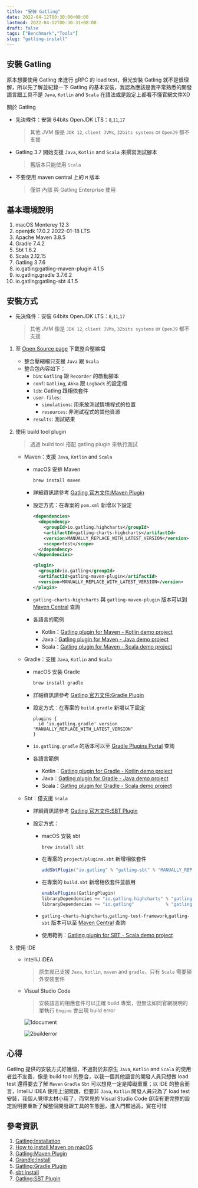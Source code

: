 ```yaml
---
title: "安裝 Gatling"
date: 2022-04-12T00:30:00+08:00
lastmod: 2022-04-12T00:30:31+08:00
draft: false
tags: ["Benchmark","Tools"]
slug: "gatling-install"
---
```


## 安裝 Gatling

原本想要使用 Gatling 來進行 gRPC 的 load test，但光安裝 Gatling 就不是很理解，所以先了解並紀錄一下 Gatling 的基本安裝，我認為應該是我平常熟悉的開發語言跟工具不是 `Java`, `Kotlin` and `Scala` 在語法或是設定上都看不懂官網文件XD

關於 Gatling

- 先決條件：安裝 64bits OpenJDK LTS：`8`,`11`,`17`
    > 其他 JVM 像是 `JDK 12`, `client JVMs`, `32bits systems` or `OpenJ9` 都不支援
- Gatling 3.7 開始支援 `Java`, `Kotlin` and `Scala` 來撰寫測試腳本
    > 舊版本只能使用 `Scala`
- 不要使用 maven central 上的 `M` 版本
    > 僅供 內部 與 Gatling Enterprise 使用

## 基本環境說明

1. macOS Monterey 12.3
2. openjdk 17.0.2 2022-01-18 LTS
3. Apache Maven 3.8.5
4. Gradle 7.4.2
5. Sbt 1.6.2
6. Scala 2.12.15
7. Gatling 3.7.6
8. io.gatling:gatling-maven-plugin 4.1.5
9. io.gatling.gradle 3.7.6.2
10. io.gatling:gatling-sbt 4.1.5

## 安裝方式

- 先決條件：安裝 64bits OpenJDK LTS：`8`,`11`,`17`

    > 其他 JVM 像是 `JDK 12`, `client JVMs`, `32bits systems` or `OpenJ9` 都不支援

1. 至 [Open Source page](https://gatling.io/open-source/) 下載整合壓縮檔

    - 整合壓縮檔只支援 `Java` 跟 `Scala`
    - 整合包內容如下：
        - `bin`: `Gatling` 跟 `Recorder` 的啟動腳本
        - `conf`: `Gatling`, `Akka` 跟 `Logback` 的設定檔
        - `lib`: Gatling 跟相依套件
        - `user-files`:
            - `simulations`: 用來放測試情境程式的位置
            - `resources`: 非測試程式的其他資源
        - `results`: 測試結果

2. 使用 build tool plugin

    > 透過 build tool 搭配 gatling plugin 來執行測試

    - Maven：支援 `Java`, `Kotlin` and `Scala`

        - macOS 安排 Maven

            ```bash
            brew install maven
            ```

        - 詳細資訊請參考 [Gatling 官方文件:Maven Plugin](https://gatling.io/docs/gatling/reference/current/extensions/maven_plugin/)
        - 設定方式：在專案的 `pom.xml` 新增以下設定

            ```xml
            <dependencies>
              <dependency>
                <groupId>io.gatling.highcharts</groupId>
                <artifactId>gatling-charts-highcharts</artifactId>
                <version>MANUALLY_REPLACE_WITH_LATEST_VERSION</version>
                <scope>test</scope>
              </dependency>
            </dependencies>
            
            <plugin>
              <groupId>io.gatling</groupId>
              <artifactId>gatling-maven-plugin</artifactId>
              <version>MANUALLY_REPLACE_WITH_LATEST_VERSION</version>
            </plugin>
            ```

        - `gatling-charts-highcharts` 與 `gatling-maven-plugin` 版本可以到 [Maven Central](https://search.maven.org/search?q=g:io.gatling%20AND%20a:gatling-maven-plugin&core=gav) 查詢
        - 各語言的範例

            - Kotlin：[Gatling plugin for Maven - Kotlin demo project](https://github.com/gatling/gatling-maven-plugin-demo-kotlin)
            - Java：[Gatling plugin for Maven - Java demo project](https://github.com/gatling/gatling-maven-plugin-demo-java)
            - Scala：[Gatling plugin for Maven - Scala demo project](https://github.com/gatling/gatling-maven-plugin-demo-scala)

    - Gradle：支援 `Java`, `Kotlin` and `Scala`

        - macOS 安裝 Gradle

            ```bash
            brew install gradle
            ```

        - 詳細資訊請參考 [Gatling 官方文件:Gradle Plugin](https://gatling.io/docs/gatling/reference/current/extensions/gradle_plugin/)
        - 設定方式：在專案的 `build.gradle` 新增以下設定

            ```grandle
            plugins {
              id 'io.gatling.gradle' version "MANUALLY_REPLACE_WITH_LATEST_VERSION"
            }
            ```

        - `io.gatling.gradle` 的版本可以至 [Gradle Plugins Portal](https://plugins.gradle.org/plugin/io.gatling.gradle) 查詢
        - 各語言範例

            - Kotlin：[Gatling plugin for Gradle - Kotlin demo project](https://github.com/gatling/gatling-gradle-plugin-demo-kotlin)
            - Java：[Gatling plugin for Gradle - Java demo project](https://github.com/gatling/gatling-gradle-plugin-demo-java)
            - Scala：[Gatling plugin for Gradle - Scala demo project](https://github.com/gatling/gatling-gradle-plugin-demo-scala)

    - Sbt：僅支援 `Scala`

        - 詳細資訊請參考 [Gatling 官方文件:SBT Plugin](https://gatling.io/docs/gatling/reference/current/extensions/sbt_plugin/)
        - 設定方式：

            - macOS 安裝 sbt

                ```bash
                brew install sbt
                ```

            - 在專案的 `project/plugins.sbt` 新增相依套件

                ```sbt
                addSbtPlugin("io.gatling" % "gatling-sbt" % "MANUALLY_REPLACE_WITH_LATEST_VERSION")
                ```

            - 在專案的 `build.sbt` 新增相依套件並啟用

                ```sbt
                enablePlugins(GatlingPlugin)
                libraryDependencies += "io.gatling.highcharts" % "gatling-charts-highcharts" % "MANUALLY_REPLACE_WITH_LATEST_VERSION" % "test"
                libraryDependencies += "io.gatling"            % "gatling-test-framework"    % "MANUALLY_REPLACE_WITH_LATEST_VERSION" % "test"
                ```

            - `gatling-charts-highcharts`,`gatling-test-framework`,`gatling-sbt` 版本可以至 [Maven Central](https://search.maven.org/artifact/io.gatling/gatling-sbt) 查詢

            - 使用範例：[Gatling plugin for SBT - Scala demo project](https://github.com/gatling/gatling-sbt-plugin-demo)

3. 使用 IDE

    - IntelliJ IDEA

        > 原生就已支援 `Java`, `Kotlin`, `maven` and `gradle`，只有 `Scala` 需要額外安裝套件

    - Visual Studio Code

        > 安裝語言的相應套件可以正確 build 專案，但無法如同官網說明的單執行 `Engine` 會出現 build error

        ![1document](https://user-images.githubusercontent.com/3851540/163741940-63ef3fcb-8397-49ea-98a0-f6adf1e43d46.png)

        ![2builderror](https://user-images.githubusercontent.com/3851540/163741947-36f5e647-8744-48b6-a2b5-0ccb6e469aea.png)

## 心得

Gatling 提供的安裝方式好幾個，不過對於非原生 `Java`, `Kotlin` and `Scala` 的使用者並不友善，像是 build tool 的整合，以我一個其他語言的開發人員只想做 load test 還得要去了解 `Maven` `Gradle` `Sbt` 可以想見一定是障礙重重；以 IDE 的整合而言，IntelliJ IDEA 使用上沒問題，但要非 `Java`, `Kotlin` 開發人員只為了 load test 安裝，我個人覺得太材小用了，而常見的 Visual Studio Code 卻沒有更完整的設定說明要重新了解整個開發跟工具的生態圈，進入門檻過高，實在可惜

## 參考資訊

1. [Gatling:Installation](https://gatling.io/docs/gatling/tutorials/installation/)
2. [How to install Maven on macOS](https://mkyong.com/maven/install-maven-on-mac-osx/)
3. [Gatling:Maven Plugin](https://gatling.io/docs/gatling/reference/current/extensions/maven_plugin/)
4. [Grandle:Install](https://gradle.org/install/)
5. [Gatling:Gradle Plugin](https://gatling.io/docs/gatling/reference/current/extensions/gradle_plugin/)
6. [sbt:Install](https://www.scala-sbt.org/1.x/docs/Installing-sbt-on-Mac.html)
7. [Gatling:SBT Plugin](https://gatling.io/docs/gatling/reference/current/extensions/sbt_plugin/)

